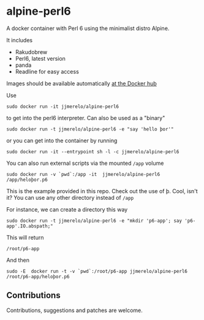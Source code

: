 # alpine-perl6

A docker container with Perl 6 using the minimalist distro Alpine. 

It includes

* Rakudobrew
* Perl6, latest version
* panda
* Readline for easy access


Images should be available automatically [at the Docker hub](https://hub.docker.com/r/jjmerelo/alpine-perl6/)

Use

	sudo docker run -it jjmerelo/alpine-perl6

to get into the perl6 interpreter. Can also be used as a "binary"

	sudo docker run -t jjmerelo/alpine-perl6 -e "say 'hello þor'"
	
or you can get into the container by running

	sudo docker run -it --entrypoint sh -l -c jjmerelo/alpine-perl6
	
You can also run external scripts via the mounted `/app` volume

	sudo docker run -v `pwd`:/app -it  jjmerelo/alpine-perl6 /app/heloþor.p6
	
This is the example provided in this repo. Check out the use of
þ. Cool, isn't it? You can use any other directory instead of `/app`

For instance, we can create a directory this way

	sudo docker run -t jjmerelo/alpine-perl6 -e "mkdir 'p6-app'; say 'p6-app'.IO.abspath;"
	
This will return
	
	/root/p6-app

And then

	sudo -E  docker run -t -v `pwd`:/root/p6-app jjmerelo/alpine-perl6 /root/p6-app/heloþor.p6


## Contributions

Contributions, suggestions and patches are welcome.
